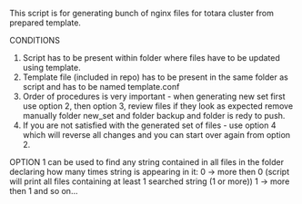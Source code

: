 This script is for generating bunch of nginx files for totara cluster from prepared template.

CONDITIONS
1. Script has to be present within folder where files have to be updated using template.
2. Template file (included in repo) has to be present in the same folder as script and has to be named template.conf
3. Order of procedures is very important - when generating new set first use option 2, then option 3, 
   review files if they look as expected remove manually folder new_set and folder backup and folder is redy to push. 
4. If you are not satisfied with the generated set of files - use option 4 which will reverse all changes and you can start over again from option 2. 

OPTION 1 can be used to find any string contained in all files in the folder declaring how many times string is appearing in it:
0 -> more then 0 (script will print all files containing at least 1 searched string (1 or more))
1 -> more then 1 and so on...
